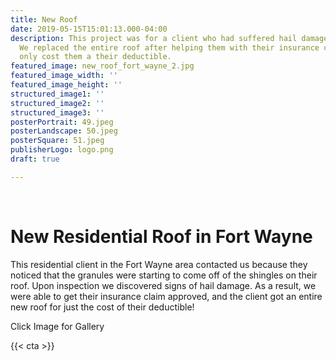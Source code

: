 ```yaml
---
title: New Roof
date: 2019-05-15T15:01:13.000-04:00
description: This project was for a client who had suffered hail damage on their roof.
  We replaced the entire roof after helping them with their insurance company so it
  only cost them a their deductible.
featured_image: new_roof_fort_wayne_2.jpg
featured_image_width: ''
featured_image_height: ''
structured_image1: ''
structured_image2: ''
structured_image3: ''
posterPortrait: 49.jpeg
posterLandscape: 50.jpeg
posterSquare: 51.jpeg
publisherLogo: logo.png
draft: true

---
```

<br>
<h1 class="h2 col-10 mx4 pb3 pt3">New Residential Roof in Fort Wayne</h1>
<p class="col-10 mx4 pb1 pt1">This residential client in the Fort Wayne area contacted us because they noticed that the granules were starting to come off of the shingles on their roof. Upon inspection we discovered signs of hail damage. As a result, we were able to get their insurance claim approved, and the client got an entire new roof for just the cost of their deductible!</p>
<p class="col-6 mx4 pb1 pt1">  <span>Click Image for Gallery</span>
<amp-img lightbox="hero"
  src="/new_roof_fort_wayne_2.jpg"
  width="400"
  height="300"
  layout="responsive"></p>

</amp-img>

<div hidden>
  <amp-img lightbox="hero"
    src="/new_roof_fort_wayne.jpg"
    layout="responsive"
    width="400"
    height="710"></amp-img>
</div>
</p>

{{< cta >}}